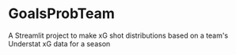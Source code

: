 # GoalsProbTeam
A Streamlit project to make xG shot distributions based on a team's Understat xG data for a season 
